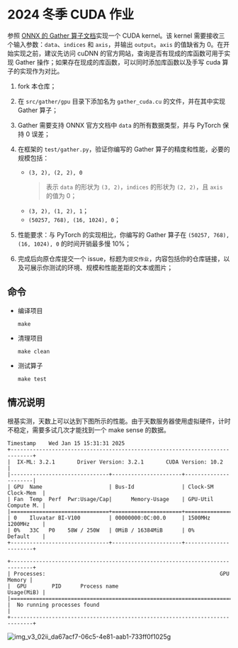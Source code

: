 # 2024 冬季 CUDA 作业

参照 [ONNX 的 Gather 算子文档](https://github.com/onnx/onnx/blob/main/docs/Operators.md#Gather)实现一个 CUDA kernel。该 kernel 需要接收三个输入参数：`data`、`indices` 和 `axis`，并输出 `output`。`axis` 的值缺省为 0。在开始实现之前，建议先访问 cuDNN 的官方网站，查询是否有现成的库函数可用于实现 Gather 操作；如果存在现成的库函数，可以同时添加库函数以及手写 cuda 算子的实现作为对比。

1. fork 本仓库；
2. 在 `src/gather/gpu` 目录下添加名为 `gather_cuda.cu` 的文件，并在其中实现 Gather 算子；
3. Gather 需要支持 ONNX 官方文档中 `data` 的所有数据类型，并与 PyTorch 保持 0 误差；
4. 在框架的 `test/gather.py`，验证你编写的 Gather 算子的精度和性能，必要的规模包括：

    - `(3, 2), (2, 2), 0`
      > 表示 `data` 的形状为 `(3, 2)`，`indices` 的形状为 `(2, 2)`，且 `axis` 的值为 0；
    - `(3, 2), (1, 2), 1`；
    - `(50257, 768), (16, 1024), 0`；

5. 性能要求：与 PyTorch 的实现相比，你编写的 Gather 算子在 `(50257, 768), (16, 1024), 0` 的时间开销最多慢 10%；
6. 完成后向原仓库提交一个 issue，标题为`提交作业`，内容包括你的仓库链接，以及可展示你测试的环境、规模和性能差距的文本或图片；

## 命令

- 编译项目

  ```shell
  make
  ```

- 清理项目

  ```shell
  make clean
  ```

- 测试算子

  ```shell
  make test
  ```

## 情况说明

根基实测，天数上可以达到下图所示的性能。由于天数服务器使用虚拟硬件，计时不稳定，需要多试几次才能找到一个 make sense 的数据。

```plaintext
Timestamp    Wed Jan 15 15:31:31 2025
+-----------------------------------------------------------------------------+
|  IX-ML: 3.2.1       Driver Version: 3.2.1       CUDA Version: 10.2          |
|-------------------------------+----------------------+----------------------|
| GPU  Name                     | Bus-Id               | Clock-SM  Clock-Mem  |
| Fan  Temp  Perf  Pwr:Usage/Cap|      Memory-Usage    | GPU-Util  Compute M. |
|===============================+======================+======================|
| 0    Iluvatar BI-V100         | 00000000:0C:00.0     | 1500MHz   1200MHz    |
| 0%   33C   P0    58W / 250W   | 0MiB / 16384MiB      | 0%        Default    |
+-------------------------------+----------------------+----------------------+

+-----------------------------------------------------------------------------+
| Processes:                                                       GPU Memory |
|  GPU        PID      Process name                                Usage(MiB) |
|=============================================================================|
|  No running processes found                                                 |
+-----------------------------------------------------------------------------+
```

![img_v3_02ii_da67acf7-06c5-4e81-aab1-733ff0f1025g](https://github.com/user-attachments/assets/cbb67baf-cae7-4a33-910c-070307f6a268)

